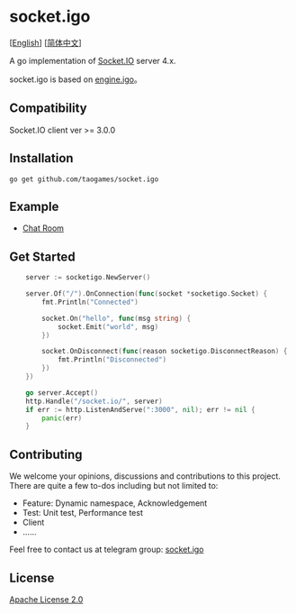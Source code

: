 # socket.igo
\[[English](README.md)\]
\[[简体中文](README-zh-Hans.md)\]

A go implementation of [Socket.IO](https://socket.io/) server 4.x.

socket.igo is based on [engine.igo](https://github.com/taogames/engine.igo)。


## Compatibility
Socket.IO client ver >= 3.0.0


## Installation
```
go get github.com/taogames/socket.igo
```


## Example
* [Chat Room](example/chat)


## Get Started
```go
	server := socketigo.NewServer()

	server.Of("/").OnConnection(func(socket *socketigo.Socket) {
        fmt.Println("Connected")

		socket.On("hello", func(msg string) {
			socket.Emit("world", msg)
		})

        socket.OnDisconnect(func(reason socketigo.DisconnectReason) {
            fmt.Println("Disconnected")
		})
	})

	go server.Accept()
	http.Handle("/socket.io/", server)
	if err := http.ListenAndServe(":3000", nil); err != nil {
		panic(err)
	}
```


## Contributing
We welcome your opinions, discussions and contributions to this project. There are quite a few to-dos including but not limited to:
* Feature: Dynamic namespace, Acknowledgement
* Test: Unit test, Performance test
* Client
* ......

Feel free to contact us at telegram group: [socket.igo](https://t.me/+9c2-MZrtT4tmMTJl)


## License
[Apache License 2.0](LICENSE)
